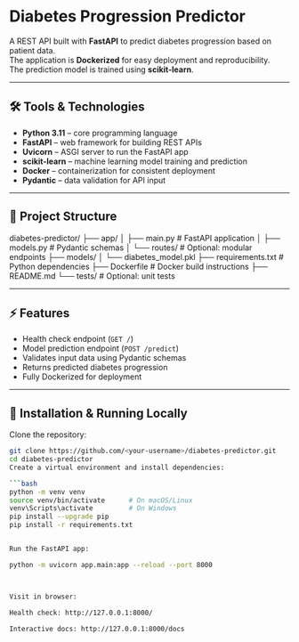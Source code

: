 # Diabetes Progression Predictor

A REST API built with **FastAPI** to predict diabetes progression based on patient data.  
The application is **Dockerized** for easy deployment and reproducibility.  
The prediction model is trained using **scikit-learn**.

---

## 🛠 Tools & Technologies

- **Python 3.11** – core programming language  
- **FastAPI** – web framework for building REST APIs  
- **Uvicorn** – ASGI server to run the FastAPI app  
- **scikit-learn** – machine learning model training and prediction  
- **Docker** – containerization for consistent deployment  
- **Pydantic** – data validation for API input  

---

## 📁 Project Structure
diabetes-predictor/
├── app/
│ ├── main.py # FastAPI application
│ ├── models.py # Pydantic schemas
│ └── routes/ # Optional: modular endpoints
├── models/
│ └── diabetes_model.pkl
├── requirements.txt # Python dependencies
├── Dockerfile # Docker build instructions
├── README.md
└── tests/ # Optional: unit tests


---

## ⚡ Features

- Health check endpoint (`GET /`)  
- Model prediction endpoint (`POST /predict`)  
- Validates input data using Pydantic schemas  
- Returns predicted diabetes progression  
- Fully Dockerized for deployment  

---

## 🚀 Installation & Running Locally

Clone the repository:

```bash
git clone https://github.com/<your-username>/diabetes-predictor.git
cd diabetes-predictor
Create a virtual environment and install dependencies:

```bash
python -m venv venv
source venv/bin/activate      # On macOS/Linux
venv\Scripts\activate         # On Windows
pip install --upgrade pip
pip install -r requirements.txt


Run the FastAPI app:

python -m uvicorn app.main:app --reload --port 8000



Visit in browser:

Health check: http://127.0.0.1:8000/

Interactive docs: http://127.0.0.1:8000/docs

